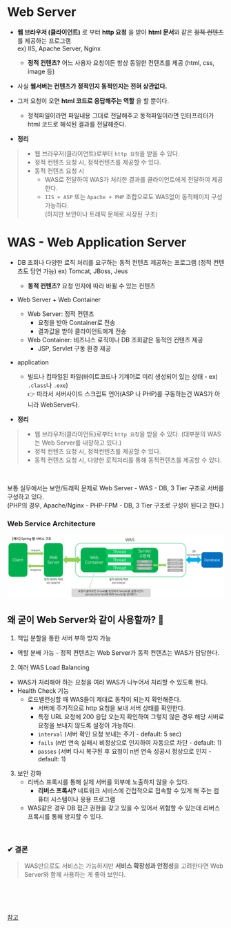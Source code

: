 
# Web Server
* **웹 브라우저 (클라이언트)** 로 부터 **http 요청** 을 받아 **html 문서**와 같은 ~~정적 컨텐츠~~ 를 제공하는 프로그램  
  ex) IIS, Apache Server, Nginx
    * **정적 컨텐츠?** 어느 사용자 요청이든 항상 동일한 컨텐츠를 제공 (html, css, image 등)
* 사실 **웹서버는 컨텐츠가 정적인지 동적인지는 전혀 상관없다.**
* 그저 요청이 오면 **html 코드로 응답해주는 역할** 을 할 뿐이다.
  * 정적파일이라면 파일내용 그대로 전달해주고 동적파일이라면 인터프리터가 html 코드로 해석된 결과를 전달해준다.

* **정리**
>  * 웹 브라우저(클라이언트)로부터 `http 요청`을 받을 수 있다.
>  * 정적 컨텐츠 요청 시, 정적컨텐츠를 제공할 수 있다.
>  * 동적 컨텐츠 요청 시
>    * WAS로 전달하여 WAS가 처리한 결과를 클라이언트에게 전달하여 제공한다.
>    * `IIS + ASP` 또는 `Apache + PHP` 조합으로도 WAS없이 동적페이지 구성 가능하다.  
      (하지만 보안이나 트래픽 문제로 사장된 구조)

# WAS - Web Application Server
* DB 조회나 다양한 로직 처리를 요구하는 동적 컨텐츠 제공하는 프로그램 (정적 컨텐츠도 당연 가능)
  ex) Tomcat, JBoss, Jeus
    * **동적 컨텐츠?** 요청 인자에 따라 바뀔 수 있는 컨텐츠  
* Web Server + Web Container
    * Web Server: 정적 컨텐츠
      * 요청을 받아 Container로 전송
      * 결과값을 받아 클라이언트에게 전송
    * Web Container: 비즈니스 로직이나 DB 조회같은 동적인 컨텐츠 제공
      * JSP, Servlet 구동 환경 제공
* application
  * 빌드나 컴파일된 파일(바이트코드나 기계어로 미리 생성되어 있는 상태 - ex) `.class`나 `.exe`)  
  👉 따라서 서버사이드 스크립트 언어(ASP 나 PHP)를 구동하는건 WAS가 아니라 WebServer다.

* **정리**
>  * 웹 브라우저(클라이언트)로부터 `http 요청`을 받을 수 있다. (대부분의 WAS는 Web Server를 내장하고 있다.)
>  * 정적 컨텐츠 요청 시, 정적컨텐츠를 제공할 수 있다.
>  * 동적 컨텐츠 요청 시, 다양한 로직처리를 통해 동적컨텐츠를 제공할 수 있다.


<br/>

보통 실무에서는 보안/트래픽 문제로 Web Server - WAS - DB, 3 Tier 구조로 서버를 구성하고 있다.    
(PHP의 경우, Apache/Nginx - PHP-FPM - DB, 3 Tier 구조로 구성이 된다고 한다.)   

### Web Service Architecture
![WebServiceArchitecture](https://github.com/ChaerinYu/Today-I-Learned/blob/main/Network/images/web_service.png?raw=true)


## 왜 굳이 Web Server와 같이 사용할까? 🤔
1. 책임 분할을 통한 서버 부하 방지 가능
  * 역할 분배 가능 - 정적 컨텐츠는 Web Server가 동적 컨텐츠는 WAS가 담당한다.
2. 여러 WAS Load Balancing
  * WAS가 처리해야 하는 요청을 여러 WAS가 나누어서 처리할 수 있도록 한다.
  * Health Check 기능
    * 로드밸런싱할 때 WAS들이 제대로 동작이 되는지 확인해준다.
      * 서버에 주기적으로 http 요청을 보내 서버 상태를 확인한다. 
      * 특정 URL 요청에 200 응답 오는지 확인하여 그렇지 않은 경우 해당 서버로 요청을 보내지 않도록 설정이 가능하다.
      * `interval` (서버 확인 요청 보내는 주기 - default: 5 sec)
      * `fails` (n번 연속 실패시 비정상으로 인지하여 자동으로 차단 - default: 1)
      * `passes` (서버 다시 복구된 후 요청이 n번 연속 성공시 정상으로 인지 - default: 1) 
3. 보안 강화
   * 리버스 프록시를 통해 실제 서버를 외부에 노출하지 않을 수 있다.
     * **리버스 프록시?** 네트워크 서비스에 간접적으로 접속할 수 있게 해 주는 컴퓨터 시스템이나 응용 프로그램
   * WAS같은 경우 DB 접근 권한을 갖고 있을 수 있어서 위험할 수 있는데 리버스 프록시를 통해 방지할 수 있다.


<br/>

### ✔ 결론
> WAS만으로도 서비스는 가능하지만 **서비스 확장성과 안정성**을 고려한다면 Web Server와 함께 사용하는 게 좋아 보인다.

<br/><br/><br/>


[참고](https://www.youtube.com/watch?v=mcnJcjbfjrs)
